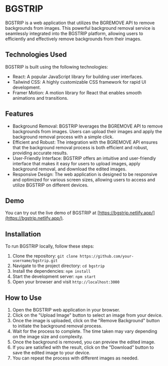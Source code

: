 # BGSTRIP

BGSTRIP is a web application that utilizes the BGREMOVE API to remove backgrounds from images. This powerful background removal service is seamlessly integrated into the BGSTRIP platform, allowing users to efficiently and effectively remove backgrounds from their images.

## Technologies Used

BGSTRIP is built using the following technologies:

- React: A popular JavaScript library for building user interfaces.
- Tailwind CSS: A highly customizable CSS framework for rapid UI development.
- Framer Motion: A motion library for React that enables smooth animations and transitions.

## Features

- Background Removal: BGSTRIP leverages the BGREMOVE API to remove backgrounds from images. Users can upload their images and apply the background removal process with a simple click.
- Efficient and Robust: The integration with the BGREMOVE API ensures that the background removal process is both efficient and robust, providing accurate results.
- User-Friendly Interface: BGSTRIP offers an intuitive and user-friendly interface that makes it easy for users to upload images, apply background removal, and download the edited images.
- Responsive Design: The web application is designed to be responsive and optimized for various screen sizes, allowing users to access and utilize BGSTRIP on different devices.

## Demo

You can try out the live demo of BGSTRIP at [https://bgstrip.netlify.app/](https://bgstrip.netlify.app/).

## Installation

To run BGSTRIP locally, follow these steps:

1. Clone the repository: `git clone https://github.com/your-username/bgstrip.git`
2. Navigate to the project directory: `cd bgstrip`
3. Install the dependencies: `npm install`
4. Start the development server: `npm start`
5. Open your browser and visit `http://localhost:3000`

## How to Use

1. Open the BGSTRIP web application in your browser.
2. Click on the "Upload Image" button to select an image from your device.
3. Once the image is uploaded, click on the "Remove Background" button to initiate the background removal process.
4. Wait for the process to complete. The time taken may vary depending on the image size and complexity.
5. Once the background is removed, you can preview the edited image.
6. If you are satisfied with the result, click on the "Download" button to save the edited image to your device.
7. You can repeat the process with different images as needed.


